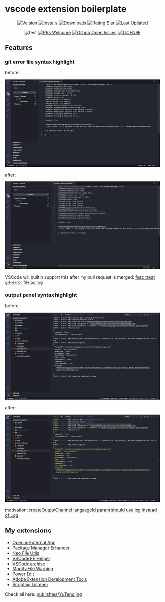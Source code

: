 # vscode extension boilerplate

<div align="center">

[![Version](https://img.shields.io/visual-studio-marketplace/v/YuTengjing.better-colorizer)](https://marketplace.visualstudio.com/items/YuTengjing.better-colorizer/changelog) [![Installs](https://img.shields.io/visual-studio-marketplace/i/YuTengjing.better-colorizer)](https://marketplace.visualstudio.com/items?itemName=YuTengjing.better-colorizer) [![Downloads](https://img.shields.io/visual-studio-marketplace/d/YuTengjing.better-colorizer)](https://marketplace.visualstudio.com/items?itemName=YuTengjing.better-colorizer) [![Rating Star](https://img.shields.io/visual-studio-marketplace/stars/YuTengjing.better-colorizer)](https://marketplace.visualstudio.com/items?itemName=YuTengjing.better-colorizer&ssr=false#review-details) [![Last Updated](https://img.shields.io/visual-studio-marketplace/last-updated/YuTengjing.better-colorizer)](https://github.com/tjx666/better-colorizer)

![test](https://github.com/tjx666/better-colorizer/actions/workflows/test.yml/badge.svg) [![PRs Welcome](https://img.shields.io/badge/PRs-welcome-brightgreen.svg?style=flat)](http://makeapullrequest.com) [![Github Open Issues](https://img.shields.io/github/issues/tjx666/better-colorizer)](https://github.com/tjx666/better-colorizer/issues) [![LICENSE](https://img.shields.io/badge/license-Anti%20996-blue.svg?style=flat-square)](https://github.com/996icu/996.ICU/blob/master/LICENSE)

</div>

## Features

### git error file syntax highlight

before:

![git error file before](https://github.com/tjx666/better-colorizer/blob/main/assets/screenshots/git-error-before.png?raw=true)

after:

![git error file after](https://github.com/tjx666/better-colorizer/blob/main/assets/screenshots/git-error-after.png?raw=true)

VSCode will builtin support this after my pull request is merged: [feat: treat git-error file as log](https://github.com/microsoft/vscode/pull/177885)

### output panel syntax highlight

before:

![output panel before](https://github.com/tjx666/better-colorizer/blob/main/assets/screenshots/output-panel-before.png?raw=true)

after:

![output panel after](https://github.com/tjx666/better-colorizer/blob/main/assets/screenshots/output-panel-after.png?raw=true)

motivation: [createOutputChannel languageId param should use log instead of Log](https://github.com/microsoft/vscode/issues/176902)

## My extensions

- [Open in External App](https://github.com/tjx666/open-in-external-app)
- [Package Manager Enhancer](https://github.com/tjx666/package-manager-enhancer)
- [Neo File Utils](https://github.com/tjx666/vscode-neo-file-utils)
- [VSCode FE Helper](https://github.com/tjx666/vscode-fe-helper)
- [VSCode archive](https://github.com/tjx666/vscode-archive)
- [Modify File Warning](https://github.com/tjx666/modify-file-warning)
- [Power Edit](https://github.com/tjx666/power-edit)
- [Adobe Extension Development Tools](https://github.com/tjx666/vscode-adobe-extension-devtools)
- [Scripting Listener](https://github.com/tjx666/scripting-listener)

Check all here: [publishers/YuTengjing](https://marketplace.visualstudio.com/publishers/YuTengjing)
